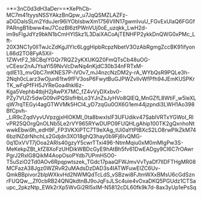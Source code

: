 =*=3nC0d3dH3aDer==*XePhCb-MC7m41tyysNSSYAkzBnQpw_u7JqQSMZLAZFz-aDGDalsSLm2YduJer96iYObIsbwXm1756VlIN17gwmIvuU_FGvExUlaQ6FGGfPARngB1ibww4wJ7CozBI6ztPWnVUj0oE_uzqkk_LwH2d-im9sFlgJdYz9bkN1bCmHYISkz1L3DaiXACoAjTENHFP2ykkDnQWG0xPMc_Lft-20X3NC1y0IlTwJcZdKgJlYIc6LggHipbRcpzNbetV3OzAbRgmgZccBK91ifyonL66d2TO8FyA5XiI-1ZWvtF2_18CBqIYGQr7RQZ2yKXUKQZ0FmQTsCb48uOG-vCEesr2nAJYsaYl59NvVcDwNq4nKjdC30b34nFRTxM-qdlE13_mvGbC7mKNES7P-lVOv7_mJ4nzcNzDM2y-rA_WYbQsR9PQLe3h-2Nqh0cLarz3wOjun61tw9fFV3osP6FwytBuGJPWZvIlvWfPfh94JEmKUSPKrTK_wFqPfFH5JYReGoa4hkl6z-Kga5Vephb4tbjH2jAwPX7MC_fZ4vVyDXxbv0-PZy7VUZr5dwG09viPQSIsfHbLo3YJnZsJyHVo8QlEQ_MnGZfL8WtiF_w5leXLqW7rqTEGyi4agGTWVMk5HCl4_yD7zqGu0OX6G1em44jzpndi3LWH1Ao398BfCpvh-_LiR9cZqdVyvUVpzgjxHlOKMl_0ta8bwxIslF3UFUdikv47SablVRTxYGWoI_RlvPR25QOrgQnOLNb5Le2rVY965RYwDUPO9FUQHLgAhip100TK2gQxnhoNtwwkEbwi9h_edH9F_FP3VKXiPTC7T9eXAg_tUi0aYtPIBXcS2LO8rwPIkZkM746bzlNZdrNhchLs2Gdjdn3XO18ghQ3hay0b9Fj6lvQMG-0q1DxVVT7jOoa2ARIs40gzyY5cwrTTxi496-NtmMqiu0xM0mMIgPw3S-MeKekpZBt_kfZ8XoFzUHDikWBDcGyE9hAtBh5fv61DwEADgy9CI6C7rOAwrPgrJ2RxlG8QikM4AopOsoPYdb7UPmH5O0-T5uSziO2Td0AOv6Rpqpwtszek_TGdc17paaQFWJmvVvTyaDf7lIDFTHgMR08MCFazA38Jgz0WZRvR2uMAdsDzDAD3s4IATWFuwEIZC6Uv-QmkBBpivor2blpWXkvHd2NWMQdTcLdS_vSBzwi8FJtmWXxBMsU6cGdSznrFUQQw__Zf0cbRB24QNQkdtnBJ9oJqFsJLSc4uie4vOxaDKQ5PGUdz1CTSaupc_2pkzNtp_EWk2rXp5WvGi2RI5xIM-N5812cDL60fk9k7d-8ax3yUp1ePsSq